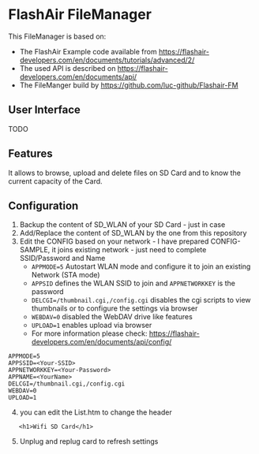 # FlashAir FileManager

This FileManager is based on:
  * The FlashAir Example code available from 
    https://flashair-developers.com/en/documents/tutorials/advanced/2/
  * The used API is described on
    https://flashair-developers.com/en/documents/api/
  * The FileManger build by https://github.com/luc-github/Flashair-FM
 
## User Interface

TODO

## Features

It allows to browse, upload and delete files on SD Card and to know the current capacity of the Card.

## Configuration

 1. Backup the content of SD_WLAN of your SD Card - just in case
 2. Add/Replace the content of SD_WLAN by the one from this repository 
 3. Edit the CONFIG based on your network - I have prepared CONFIG-SAMPLE, it joins existing network - just need to complete SSID/Password and Name    
    * `APPMODE=5` Autostart WLAN mode and configure it to join an existing Network (STA mode)
	* `APPSID` defines the WLAN SSID to join and `APPNETWORKKEY` is the password
	* `DELCGI=/thumbnail.cgi,/config.cgi` disables the cgi scripts to view thumbnails or to configure the settings via browser
	* `WEBDAV=0` disabled the WebDAV drive like features
	* `UPLOAD=1` enables upload via browser
	* For more information please check: https://flashair-developers.com/en/documents/api/config/

```
APPMODE=5   
APPSSID=<Your-SSID>   
APPNETWORKKEY=<Your-Password>   
APPNAME=<YourName>  
DELCGI=/thumbnail.cgi,/config.cgi
WEBDAV=0
UPLOAD=1
```

 4. you can edit the List.htm to change the header
```
   <h1>Wifi SD Card</h1>
```
 
 5. Unplug and replug card to refresh settings

